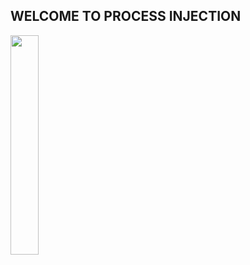 
## WELCOME TO PROCESS INJECTION

<img width="30%" src="https://cdnb.artstation.com/p/assets/images/images/031/152/681/large/patrick-taylor-snail-wizard-as.jpg?1602756515"> 

